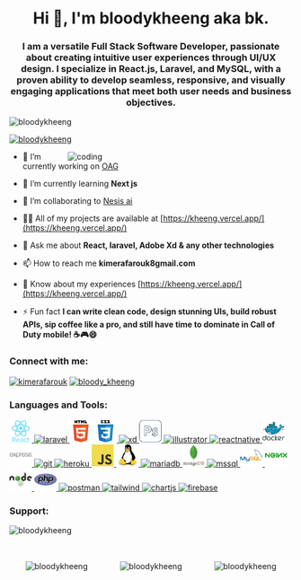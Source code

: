 <h1 align="center">Hi 👋, I'm bloodykheeng aka bk.</h1>
<h3 align="center">I am a versatile Full Stack Software Developer, passionate about creating intuitive user experiences through UI/UX design. I specialize in React.js, Laravel, and MySQL, with a proven ability to develop seamless, responsive, and visually engaging applications that meet both user needs and business objectives.</h3>

<p align="left"> <img src="https://komarev.com/ghpvc/?username=bloodykheeng&label=Profile%20views&color=0e75b6&style=flat" alt="bloodykheeng" /> </p>

<p align="left"> <a href="https://github.com/ryo-ma/github-profile-trophy"><img src="https://github-profile-trophy.vercel.app/?username=bloodykheeng" alt="bloodykheeng" /></a> </p>

<img align="right" alt="coding" width="400" src="https://media.tenor.com/C9qukZqPPS4AAAAM/coding-typing.gif"/>

- 🔭 I’m currently working on [OAG](https://cfp.oag.go.ug/)

- 🌱 I’m currently learning **Next js**

- 👯 I’m collaborating to [Nesis ai](https://ametnes.github.io/nesis/)

- 👨‍💻 All of my projects are available at [https://kheeng.vercel.app/](https://kheeng.vercel.app/)

- 💬 Ask me about **React, laravel, Adobe Xd & any other technologies**

- 📫 How to reach me **kimerafarouk8gmail.com**

- 📄 Know about my experiences [https://kheeng.vercel.app/](https://kheeng.vercel.app/)

- ⚡ Fun fact **I can write clean code, design stunning UIs, build robust APIs, sip coffee like a pro, and still have time to dominate in Call of Duty mobile! ☕🎮😄**

<h3 align="left">Connect with me:</h3>
<p align="left">
<a href="https://linkedin.com/in/kimerafarouk" target="blank"><img align="center" src="https://raw.githubusercontent.com/rahuldkjain/github-profile-readme-generator/master/src/images/icons/Social/linked-in-alt.svg" alt="kimerafarouk" height="30" width="40" /></a>
<a href="https://instagram.com/bloody_kheeng" target="blank"><img align="center" src="https://raw.githubusercontent.com/rahuldkjain/github-profile-readme-generator/master/src/images/icons/Social/instagram.svg" alt="bloody_kheeng" height="30" width="40" /></a>
</p>

<h3 align="left">Languages and Tools:</h3>
<p align="left">
</a> <a href="https://reactjs.org/" target="_blank" rel="noreferrer"> <img src="https://raw.githubusercontent.com/devicons/devicon/master/icons/react/react-original-wordmark.svg" alt="react" width="40" height="40"/><a href="https://laravel.com/" target="_blank" rel="noreferrer"> <img src="https://encrypted-tbn0.gstatic.com/images?q=tbn:ANd9GcRnhoVwuJmtF1Lu4t9WcsZ7fESV9KdIQ7pVHw&s" alt="laravel" width="40" height="40"/><a href="https://www.w3.org/html/" target="_blank" rel="noreferrer"> <img src="https://raw.githubusercontent.com/devicons/devicon/master/icons/html5/html5-original-wordmark.svg" alt="html5" width="40" height="40"/></a> <a href="https://www.w3schools.com/css/" target="_blank" rel="noreferrer"> <img src="https://raw.githubusercontent.com/devicons/devicon/master/icons/css3/css3-original-wordmark.svg" alt="css3" width="40" height="40"/> </a>  <a href="https://www.adobe.com/products/xd.html" target="_blank" rel="noreferrer"> <img src="https://seeklogo.com/images/A/adobe-xd-logo-64364E3A24-seeklogo.com.png" alt="xd" width="40" height="40"/> </a><a href="https://www.photoshop.com/en" target="_blank" rel="noreferrer"> <img src="https://raw.githubusercontent.com/devicons/devicon/master/icons/photoshop/photoshop-line.svg" alt="photoshop" width="40" height="40"/> </a><a href="https://www.adobe.com/in/products/illustrator.html" target="_blank" rel="noreferrer"> <img src="https://www.vectorlogo.zone/logos/adobe_illustrator/adobe_illustrator-icon.svg" alt="illustrator" width="40" height="40"/> </a><a href="https://reactnative.dev/" target="_blank" rel="noreferrer"> <img src="https://reactnative.dev/img/header_logo.svg" alt="reactnative" width="40" height="40"/> </a><a href="https://www.docker.com/" target="_blank" rel="noreferrer"> <img src="https://raw.githubusercontent.com/devicons/devicon/master/icons/docker/docker-original-wordmark.svg" alt="docker" width="40" height="40"/> </a> <a href="https://expressjs.com" target="_blank" rel="noreferrer"> <img src="https://raw.githubusercontent.com/devicons/devicon/master/icons/express/express-original-wordmark.svg" alt="express" width="40" height="40"/> </a>  <a href="https://git-scm.com/" target="_blank" rel="noreferrer"> <img src="https://www.vectorlogo.zone/logos/git-scm/git-scm-icon.svg" alt="git" width="40" height="40"/> </a> <a href="https://heroku.com" target="_blank" rel="noreferrer"> <img src="https://www.vectorlogo.zone/logos/heroku/heroku-icon.svg" alt="heroku" width="40" height="40"/> </a>  </a>  <a href="https://developer.mozilla.org/en-US/docs/Web/JavaScript" target="_blank" rel="noreferrer"> <img src="https://raw.githubusercontent.com/devicons/devicon/master/icons/javascript/javascript-original.svg" alt="javascript" width="40" height="40"/> </a>  </a> <a href="https://www.linux.org/" target="_blank" rel="noreferrer"> <img src="https://raw.githubusercontent.com/devicons/devicon/master/icons/linux/linux-original.svg" alt="linux" width="40" height="40"/> </a> <a href="https://mariadb.org/" target="_blank" rel="noreferrer"> <img src="https://www.vectorlogo.zone/logos/mariadb/mariadb-icon.svg" alt="mariadb" width="40" height="40"/> </a> <a href="https://www.mongodb.com/" target="_blank" rel="noreferrer"> <img src="https://raw.githubusercontent.com/devicons/devicon/master/icons/mongodb/mongodb-original-wordmark.svg" alt="mongodb" width="40" height="40"/> </a> <a href="https://www.microsoft.com/en-us/sql-server" target="_blank" rel="noreferrer"> <img src="https://www.svgrepo.com/show/303229/microsoft-sql-server-logo.svg" alt="mssql" width="40" height="40"/> </a> <a href="https://www.mysql.com/" target="_blank" rel="noreferrer"> <img src="https://raw.githubusercontent.com/devicons/devicon/master/icons/mysql/mysql-original-wordmark.svg" alt="mysql" width="40" height="40"/> </a> <a href="https://www.nginx.com" target="_blank" rel="noreferrer"> <img src="https://raw.githubusercontent.com/devicons/devicon/master/icons/nginx/nginx-original.svg" alt="nginx" width="40" height="40"/> </a> <a href="https://nodejs.org" target="_blank" rel="noreferrer"> <img src="https://raw.githubusercontent.com/devicons/devicon/master/icons/nodejs/nodejs-original-wordmark.svg" alt="nodejs" width="40" height="40"/> </a>  <a href="https://www.php.net" target="_blank" rel="noreferrer"> <img src="https://raw.githubusercontent.com/devicons/devicon/master/icons/php/php-original.svg" alt="php" width="40" height="40"/> </a> <a href="https://postman.com" target="_blank" rel="noreferrer"> <img src="https://www.vectorlogo.zone/logos/getpostman/getpostman-icon.svg" alt="postman" width="40" height="40"/>  </a>  <a href="https://tailwindcss.com/" target="_blank" rel="noreferrer"> <img src="https://www.vectorlogo.zone/logos/tailwindcss/tailwindcss-icon.svg" alt="tailwind" width="40" height="40"/> </a>  <a href="https://www.chartjs.org" target="_blank" rel="noreferrer"> <img src="https://www.chartjs.org/media/logo-title.svg" alt="chartjs" width="40" height="40"/> </a><a href="https://firebase.google.com/" target="_blank" rel="noreferrer"> <img src="https://www.vectorlogo.zone/logos/firebase/firebase-icon.svg" alt="firebase" width="40" height="40"/> </a>  </p>

<h3 align="left">Support:</h3>
<p><a href="https://ko-fi.com/bloodykheeng"> <img align="left" src="https://cdn.ko-fi.com/cdn/kofi3.png?v=3" height="50" width="210" alt="bloodykheeng" /></a></p><br><br>

<div style="display: flex; justify-content: space-around; flex-wrap: wrap; align-items: center; margin: 20px 0;">
  <img align="left" src="https://github-readme-stats.vercel.app/api/top-langs?username=bloodykheeng&show_icons=true&locale=en&layout=compact" alt="bloodykheeng" style="margin: 10px;">
  
  <img align="center" src="https://github-readme-stats.vercel.app/api?username=bloodykheeng&show_icons=true&locale=en" alt="bloodykheeng" style="margin: 10px;">
  
  <img align="center" src="https://github-readme-streak-stats.herokuapp.com/?user=bloodykheeng&" alt="bloodykheeng" style="margin: 10px;">
</div>

